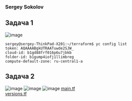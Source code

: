 ### Sergey Sokolov

## Задача 1
![image](https://user-images.githubusercontent.com/93119897/176451713-cf92bff5-5f9a-4b17-86ae-fad8b107baaf.png)
```
sergey@sergey-ThinkPad-X201:~/terraform$ yc config list
token: AQAAAABgkUTRAATuwde2SJW_
cloud-id: b1gd88frf016p6u7jbkb
folder-id: b1gump4iofj1llimbreg
compute-default-zone: ru-central1-a
```
## Задача 2


![image](https://user-images.githubusercontent.com/93119897/176452572-ec53db8d-f6a4-49d6-9207-44d7b15d1726.png)
![image](https://user-images.githubusercontent.com/93119897/176452637-dc780eac-70ea-41a3-a4c0-26f666a6310c.png)
![image](https://user-images.githubusercontent.com/93119897/176452696-c220a408-b9f6-4a1a-9f01-fc06ea03f542.png)
[main.tf](https://github.com/SSergeyA/devops-netology/blob/main/virt/main.tf) </br>
[versions.tf](https://github.com/SSergeyA/devops-netology/blob/main/virt/versions.tf)
